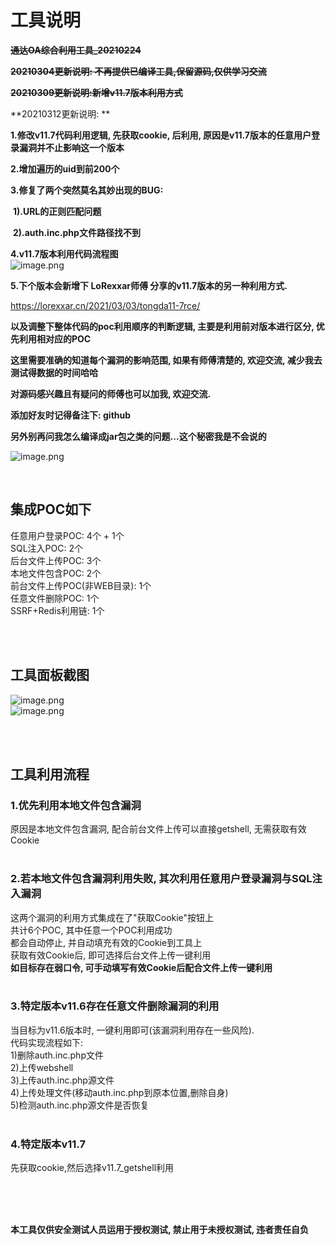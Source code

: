 # 工具说明
**~~通达OA综合利用工具_20210224~~**

~~**20210304更新说明: 不再提供已编译工具,保留源码,仅供学习交流**~~

~~**20210309更新说明:新增v11.7版本利用方式**~~

**20210312更新说明: **

**1.修改v11.7代码利用逻辑, 先获取cookie, 后利用, 原因是v11.7版本的任意用户登录漏洞并不止影响这一个版本**

**2.增加遍历的uid到前200个**

**3.修复了两个突然莫名其妙出现的BUG:**

​	**1).URL的正则匹配问题**

​	**2).auth.inc.php文件路径找不到**

**4.v11.7版本利用代码流程图**<br />
![image.png](https://cdn.nlark.com/yuque/0/2021/png/516736/1615271652005-cc44f80e-51a1-434c-97fe-6edf659023df.png) 
<br />

**5.下个版本会新增下 LoRexxar师傅 分享的v11.7版本的另一种利用方式.**

https://lorexxar.cn/2021/03/03/tongda11-7rce/

**以及调整下整体代码的poc利用顺序的判断逻辑, 主要是利用前对版本进行区分, 优先利用相对应的POC**

**这里需要准确的知道每个漏洞的影响范围, 如果有师傅清楚的, 欢迎交流, 减少我去测试得数据的时间哈哈**

**对源码感兴趣且有疑问的师傅也可以加我, 欢迎交流.**

**添加好友时记得备注下: github**

**另外别再问我怎么编译成jar包之类的问题...这个秘密我是不会说的**

![image.png](https://cdn.nlark.com/yuque/0/2021/png/516736/1615535591275-277e19a5-4fd1-42ff-a552-f223d241681d.png) 

  



<br />


## 集成POC如下
任意用户登录POC: 4个 + 1个<br />
SQL注入POC: 2个<br />
后台文件上传POC: 3个<br />
本地文件包含POC: 2个<br />
前台文件上传POC(非WEB目录): 1个<br />
任意文件删除POC: 1个<br />
SSRF+Redis利用链: 1个<br />

<br />
<br />

## 工具面板截图
![image.png](https://cdn.nlark.com/yuque/0/2021/png/516736/1615533559050-c12e214a-bc68-4a67-8ae2-c590bfe0661f.png) 
<br />
![image.png](https://cdn.nlark.com/yuque/0/2021/png/516736/1614132955247-9f1b3b4d-9019-4665-8925-b36d4a6c141b.png) 

<br />
<br />

## 工具利用流程
### 1.优先利用本地文件包含漏洞
原因是本地文件包含漏洞, 配合前台文件上传可以直接getshell, 无需获取有效Cookie<br /><br />

### 2.若本地文件包含漏洞利用失败, 其次利用任意用户登录漏洞与SQL注入漏洞
这两个漏洞的利用方式集成在了"获取Cookie"按钮上<br />
共计6个POC, 其中任意一个POC利用成功<br />
都会自动停止, 并自动填充有效的Cookie到工具上<br />
获取有效Cookie后, 即可选择后台文件上传一键利用<br />
**如目标存在弱口令, 可手动填写有效Cookie后配合文件上传一键利用**<br /><br />

### 3.特定版本v11.6存在任意文件删除漏洞的利用
当目标为v11.6版本时, 一键利用即可(该漏洞利用存在一些风险).<br />
代码实现流程如下:<br />
1)删除auth.inc.php文件<br />
2)上传webshell<br />
3)上传auth.inc.php源文件<br />
4)上传处理文件(移动auth.inc.php到原本位置,删除自身)<br />
5)检测auth.inc.php源文件是否恢复<br /><br />

### 4.特定版本v11.7
先获取cookie,然后选择v11.7_getshell利用<br />

<br />
<br />
<br />

**本工具仅供安全测试人员运用于授权测试, 禁止用于未授权测试, 违者责任自负**

<br />
<br />
<br />